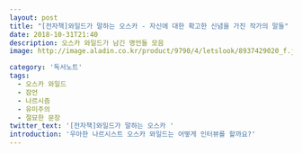 ```yaml
---
layout: post
title: "[전자책]와일드가 말하는 오스카 - 자신에 대한 확고한 신념을 가진 작가의 말들"
date: 2018-10-31T21:40
description: 오스카 와일드가 남긴 명언들 모음
image: http://image.aladin.co.kr/product/9790/4/letslook/8937429020_f.jpg

category: '독서노트'  
tags: 
  - 오스카 와일드  
  - 잠언  
  - 나르시즘  
  - 유미주의  
  - 절묘한 문장
twitter_text: '[전자책]와일드가 말하는 오스카 '
introduction: '우아한 나르시스트 오스카 와일드는 어떻게 인터뷰를 할까요?'
---
```


<audio src="jekyllcodex.org/uploads/Paper_Navy_-_08_-_Swan_Song.mp3">

애플북스 : <https://itunes.apple.com/us/book/id1286607515?mt=11>

오스카리나에 이어 오스카 와일드가 생전에 남긴 명언들을 모아 만든 책입니다. 오스카리나가 주로 주변인들과의 대화나 작품내의 명대사 위주로 모아졌다면, 이 책은 주로 미국 강연 여행을 비롯해서 각종 인터뷰 등 대중에게 모습을 보여준 시점에서 나온 말들이 주를 이룹니다.

읽다 보면 역시 오스카 와일드 답다는 재치있는 답변들이 인상적입니다. 다만, 말년을 다룬 말미 부분에 가면 투옥까지 겪은 그의 내면이 심하게 손상되고 있는 발언들이 꽤 보입니다. 그 자신이 스스로 인정했듯이 자신이 가졌던 예술가의 내면과 품위가 산산이 부서지는 상황들이었느니까요. 그럼에도 불구하고 자신의 어려운 처지를 빗댄 말들 속에서도 여전히 날카로운 재치가 발휘되곤 합니다.

개인적으로 그 중에서 인상깊은 구절은 감옥에서 남긴 다음의 메모였습니다.

> 나는 매일같이 단테를 읽었어. 이탈리아어로, 하나도 빠짐없이... 내가 무엇보다 열심히 읽었던 건 그가 쓴 '신곡: 지옥편'이었지. 어떠헤 그걸 좋아하지 않을 수 있었겠는가? 그 이유를 모르겠나? 우리가 있던 곳이 지옥이었기 때문이지. 감옥이 곧 지옥이었던 거야.

작가가 입과 종이에 골라 담는 말의 의미에 대해서 한 번쯤은 생각해 보게 하는 책인것 같습니다.
